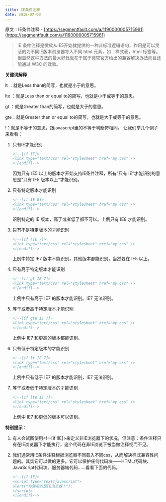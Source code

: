 ```yaml
---
title: IE条件注释
date: 2018-07-03
---
```



原文：IE条件注释 - [https://segmentfault.com/a/1190000005715961](https://segmentfault.com/a/1190000005715961)

> IE 条件注释是微软从IE5开始就提供的一种非标准逻辑语句，作用是可以灵活的为不同IE版本浏览器导入不同 html 元素，如：样式表，html 标签等。很显然这种方法的最大好处就在于属于微软官方给出的兼容解决办法而且还能通过 W3C 的效验。

**关键词解释**

lt ：就是Less than的简写，也就是小于的意思。

lte ：就是Less than or equal to的简写，也就是小于或等于的意思。

gt ：就是Greater than的简写，也就是大于的意思。

gte：就是Greater than or equal to的简写，也就是大于或等于的意思。

!：就是不等于的意思，跟javascript里的不等于判断符相同。
让我们举几个例子来看看：

1. 只有IE才能识别
    ```html
    <!--[if IE]>
    <link type="text/css" rel="stylesheet" href="my.css" />
    <![endif]-->
    ```
    因为只有 IE5 以上的版本才开始支持IE条件注释，所有“只有 IE”才能识别的意思是“只有 IE5 版本以上”才能识别。

2. 只有特定版本才能识别
    ```html
    <!--[if IE 8]> 
    <link type="text/css" rel="stylesheet" href="my.css" />   
    <![endif]-->
    ```
    识别特定的 IE 版本，高了或者低了都不可以。上例只有 IE8 才能识别。
    
3. 只有不是特定版本的才能识别

    ```html
    <!--[if !IE 7]> 
    <link type="text/css" rel="stylesheet" href="my.css" />   
    <![endif]-->
    ```
    上例中特定 IE7 版本不能识别，其他版本都能识别，当然要在 IE5 以上。

4. 只有高于特定版本才能识别
    ```html
    <!--[if gt IE 7]> 
    <link type="text/css" rel="stylesheet" href="my.css" />   
    <![endif]-->
    ```
    上例中只有高于 IE7 的版本才能识别。IE7 无法识别。

5. 等于或者高于特定版本才能识别
    ```html
    <!--[if gte IE 7]> 
    <link type="text/css" rel="stylesheet" href="my.css" />   
    <![endif]-->
    ```
    上例中 IE7 和更高的版本都能识别。

6. 只有低于特定版本的才能识别
    ```html
    <!--[if lt IE 7]> 
    <link type="text/css" rel="stylesheet" href="my.css" />   
    <![endif]-->
    ```
    上例中只有低于 IE7 的版本才能识别，IE7 无法识别。

7. 等于或者低于特定版本的才能识别
    ```html
    <!--[if lte IE 7]> 
    <link type="text/css" rel="stylesheet" href="my.css" />   
    <![endif]-->
    ```
    上例中 IE7 和更低的版本可以识别。

**特别提示：**

1. 有人会试图使用<!--[if !IE]>来定义非IE浏览器下的状况，但注意：条件注释只有在IE浏览器下才能执行，这个代码在非IE浏览下被当做注释视而不见。

2. 我们通常用IE条件注释根据浏览器不同载入不同css，从而解决样式兼容性问题的。其实它可以做的更多。它可以保护任何代码块——HTML代码块、JavaScript代码块、服务器端代码……看看下面的代码。

    ```html
    <!--[if IE]> 
    <script type="text/javascript"> 
    alert("你使用的是IE浏览器！"); 
    </script> 
    <![endif]-->
    ```
